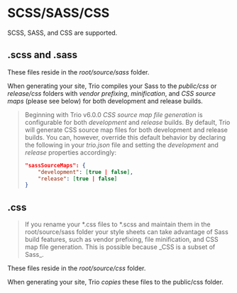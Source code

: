 <!--
template: docpage
title: SCSS/SASS/CSS - Trio
appendToTarget: true
activeHeaderItem: 2
activeDocIndexItem: 16
socialMediaMetaTags:
- "<meta property=\"og:type\" content=\"article\">"
- "<meta property=\"og:title\" content=\"SCSS/SASS/CSS\">"
- "<meta property=\"og:description\" content=\"SCSS/SASS/CSS documentation page.\">"
- "<meta property=\"og:url\" content=\"https://gettriossg.com/docs/v6/scsssasscss/\">"
- "<meta property=\"og:image\" content=\"https://gettriossg.com/media/trio-social-media-image.png\">"
- "<meta name=\"twitter:card\" content=\"summary_large_image\">"
- "<meta name=\"twitter:site\" content=\"@gettriossg\">"
- "<meta name=\"twitter:creator\" content=\"@jefftschwartz\">"
-->

# SCSS/SASS/CSS

SCSS, SASS, and CSS are supported.

## .scss and .sass

These files reside in the _root/source/sass_ folder.

When generating your site, Trio compiles your Sass to the _public/css_ or _release/css_ folders with _vendor prefixing_, _minification_, and _CSS source maps_ (please see below) for both development and release builds.

<blockquote class="note-tip">Beginning with Trio v6.0.0 <em>CSS source map file generation</em> is configurable for both <em>development</em> and <em>release</em> builds. By default, Trio will generate CSS source map files for both development and release builds. You can, however, override this default behavior by declaring the following in your <em>trio.json</em> file and setting the <em>development</em> and <em>release</em> properties accordingly:

```json
"sassSourceMaps": {
    "development": [true | false],
    "release": [true | false]
}
```
</blockquote>

## .css

<blockquote class="note-tip">
If you rename your *.css files to *.scss and maintain them in the root/source/sass folder your style sheets can take advantage of Sass build features, such as vendor prefixing, file minification, and CSS map file generation. This is possible because _CSS is a subset of Sass_.
</blockquote>

These files reside in the _root/source/css_ folder.

When generating your site, Trio _copies_ these files to the public/css folder.
